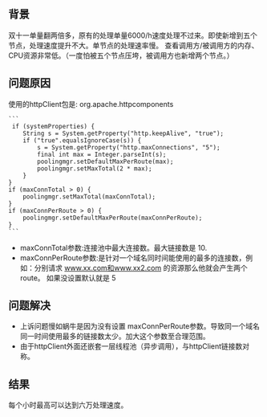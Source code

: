 ## 背景
   双十一单量翻两倍多，原有的处理单量6000/h速度处理不过来。即使新增到五个节点，处理速度提升不大。单节点的处理速率慢。
   查看调用方/被调用方的内存、CPU资源非常低。（一度怕被五个节点压垮，被调用方也新增两个节点。）
## 问题原因
使用的httpClient包是: org.apache.httpcomponents

    ```
     if (systemProperties) {
        String s = System.getProperty("http.keepAlive", "true");
        if ("true".equalsIgnoreCase(s)) {
            s = System.getProperty("http.maxConnections", "5");
            final int max = Integer.parseInt(s);
            poolingmgr.setDefaultMaxPerRoute(max);
            poolingmgr.setMaxTotal(2 * max);
        }
    }
    if (maxConnTotal > 0) {
        poolingmgr.setMaxTotal(maxConnTotal);
    }
    if (maxConnPerRoute > 0) {
        poolingmgr.setDefaultMaxPerRoute(maxConnPerRoute);
    }
    ```
   - maxConnTotal参数:连接池中最大连接数。最大链接数是 10.
   - maxConnPerRoute参数:是针对一个域名同时间能使用的最多的连接数，例如：分别请求 www.xx.com和www.xx2.com 的资源那么他就会产生两个route。
    如果没设置默认就是 5
 ## 问题解决
 - 上诉问题慢如蜗牛是因为没有设置 maxConnPerRoute参数。导致同一个域名同一时间使用最多的链接数太少。加大这个参数至合理范围。
 - 由于httpClient外面还嵌套一层线程池（异步调用），与httpClient链接数对称。
 ## 结果
 每个小时最高可以达到六万处理速度。